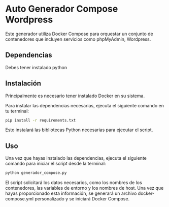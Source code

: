 # Auto Generador Compose Wordpress

Este generador utiliza Docker Compose para orquestar un conjunto de contenedores que incluyen servicios como phpMyAdmin, Wordpress.

## Dependencias

Debes tener instalado python

## Instalación

Principalmente es necesario tener instalado Docker en su sistema.

Para instalar las dependencias necesarias, ejecuta el siguiente comando en tu terminal:

```bash
pip install -r requirements.txt
```
Esto instalará las bibliotecas Python necesarias para ejecutar el script.

## Uso

Una vez que hayas instalado las dependencias, ejecuta el siguiente comando para iniciar el script desde la terminal:

```bash
python generador_compose.py
```


El script solicitará los datos necesarios, como los nombres de los contenedores, las variables de entorno y los nombres de host. Una vez que hayas proporcionado esta información, se generará un archivo docker-compose.yml personalizado y se iniciará Docker Compose.

